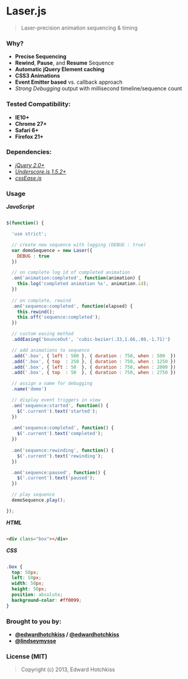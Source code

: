 # Laser.js

> Laser-precision animation sequencing & timing

### Why?

  * **Precise Sequencing**
  * **Rewind**, **Pause**, and **Resume** Sequence
  * **Automatic jQuery Element caching**
  * **CSS3 Animations**
  * **Event Emitter based** vs. callback approach
  * _Strong Debugging_ output with millisecond timeline/sequence count

### Tested Compatibility:

  * **IE10+**
  * **Chrome 27+**
  * **Safari 6+**
  * **Firefox 21+**

### Dependencies:

  * _[jQuery 2.0+](http://jquery.com/download/)_
  * _[Underscore.js 1.5.2+](http://underscorejs.org/)_
  * _[cssEase.js](https://github.com/robdodson/jquery-css3-ease)_


### Usage

**_JavaScript_**

```javascript

$(function() {

  'use strict';

  // create new sequence with logging (DEBUG : true)
  var demoSequence = new Laser({
    DEBUG : true
  })

  // on complete log id of completed animation
  .on('animation:completed', function(animation) {
    this.log('completed animation %s', animation.id);
  })
  
  // on complete, rewind
  .on('sequence:completed', function(elapsed) {
    this.rewind();
    this.off('sequence:completed');
  })

  // custom easing method
  .addEasing('bounceOut', 'cubic-bezier(.33,1.66,.08,-1.71)')

  // add animations to sequence
  .add('.box', { left : 500 }, { duration : 750, when : 500  })
  .add('.box', { top  : 250 }, { duration : 750, when : 1250 })
  .add('.box', { left : 50  }, { duration : 750, when : 2000 })
  .add('.box', { top  : 50  }, { duration : 750, when : 2750 })

  // assign a name for debugging
  .name('demo')

  // display event triggers in view
  .on('sequence:started', function() {
    $('.current').text('started');
  })
  
  .on('sequence:completed', function() {
    $('.current').text('completed');
  })
  
  .on('sequence:rewinding', function() {
    $('.current').text('rewinding');
  })

  .on('sequence:paused', function() {
    $('.current').text('paused');
  })

  // play sequence
  demoSequence.play();

});
```

**_HTML_**

```html

<div class="box"></div>

```

**_CSS_**

```css

.box {
  top: 50px;
  left: 50px;
  width: 50px;
  height: 50px;
  position: absolute;
  background-color: #ff0099;
}

```

### Brought to you by:

  * **[@edwardhotchkiss](https://github.com/edwardhotchkiss) / [@edwardhotchkiss](https://github.com/edwardhotchkiss/)**
  * **[@lindseymysse](https://github.com/lindseymysse/)**

### License (MIT)

> Copyright (c) 2013, Edward Hotchkiss

